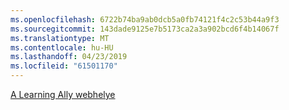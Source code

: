 ```yaml
---
ms.openlocfilehash: 6722b74ba9ab0dcb5a0fb74121f4c2c53b44a9f3
ms.sourcegitcommit: 143dade9125e7b5173ca2a3a902bcd6f4b14067f
ms.translationtype: MT
ms.contentlocale: hu-HU
ms.lasthandoff: 04/23/2019
ms.locfileid: "61501170"
---
```

[A Learning Ally webhelye](http://go.microsoft.com/fwlink/?LinkID=239)